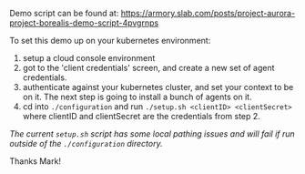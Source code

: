 Demo script can be found at:
https://armory.slab.com/posts/project-aurora-project-borealis-demo-script-4pvgrnps

To set this demo up on your kubernetes environment:
1) setup a cloud console environment
2) got to the 'client credentials' screen, and create a new set of agent credentials.
3) authenticate against your kubernetes cluster, and set your context to be on it. The next step is going to install a bunch of agents on it.
4) cd into `./configuration` and run `./setup.sh <clientID> <clientSecret>` where clientID and clientSecret are the credentials from step 2.

_The current `setup.sh` script has some local pathing issues and will fail if run outside of the `./configuration` directory._

Thanks Mark!

